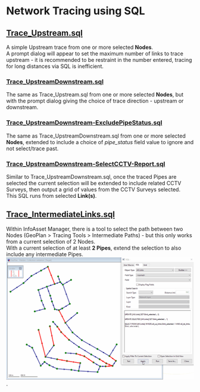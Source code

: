 # Network Tracing using SQL
## [Trace_Upstream.sql](./Trace_Upstream.sql)
A simple Upstream trace from one or more selected **Nodes**.  
A prompt dialog will appear to set the maximum number of links to trace upstream - it is recommended to be restraint in the number entered, tracing for long distances via SQL is inefficient.  

### [Trace_UpstreamDownstream.sql](./Trace_UpstreamDownstream.sql)
The same as Trace_Upstream.sql from one or more selected **Nodes**, but with the prompt dialog giving the choice of trace direction - upstream or downstream.  

### [Trace_UpstreamDownstream-ExcludePipeStatus.sql](./Trace_UpstreamDownstream-ExcludePipeStatus.sql)
The same as Trace_UpstreamDownstream.sql from one or more selected **Nodes**, extended to include a choice of *pipe_status* field value to ignore and not select/trace past.  

### [Trace_UpstreamDownstream-SelectCCTV-Report.sql](./Trace_UpstreamDownstream-SelectCCTV-Report.sql)
Similar to Trace_UpstreamDownstream.sql, once the traced Pipes are selected the current selection will be extended to include related CCTV Surveys, then output a grid of values from the CCTV Surveys selected.  
This SQL runs from selected **Link(s)**.  


## [Trace_IntermediateLinks.sql](./Trace_IntermediateLinks.sql)
Within InfoAsset Manager, there is a tool to select the path between two Nodes (GeoPlan > Tracing Tools > Intermediate Paths) - but this only works from a current selection of 2 Nodes.  
With a current selection of at least **2 Pipes**, extend the selection to also include any intermediate Pipes.
![Trace Intermediate Pipes GIF](./img001.gif). 